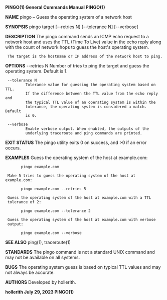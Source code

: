 **PINGO(1)                  General Commands Manual                 PINGO(1)**

**NAME**
     pingo – Guess the operating system of a network host

**SYNOPSIS**
     pingo target [--retries N] [--tolerance N] [--verbose]

**DESCRIPTION**
     The pingo command sends an ICMP echo request to a network host and uses
     the TTL (Time To Live) value in the echo reply along with the count of
     network hops to guess the host's operating system.

     The target is the hostname or IP address of the network host to ping.

**OPTIONS**
     --retries N
             Number of tries to ping the target and guess the operating
             system. Default is 1.

     --tolerance N
             Tolerance value for guessing the operating system based on TTL.
             If the difference between the TTL value from the echo reply and
             the typical TTL value of an operating system is within the
             tolerance, the operating system is considered a match. Default
             is 0.

     --verbose
             Enable verbose output. When enabled, the outputs of the
             underlying traceroute and ping commands are printed.

**EXIT STATUS**
     The pingo utility exits 0 on success, and >0 if an error occurs.

**EXAMPLES**
     Guess the operating system of the host at example.com:

           pingo example.com

     Make 5 tries to guess the operating system of the host at example.com:

           pingo example.com --retries 5

     Guess the operating system of the host at example.com with a TTL
     tolerance of 2:

           pingo example.com --tolerance 2

     Guess the operating system of the host at example.com with verbose
     output:

           pingo example.com --verbose

**SEE ALSO**
     ping(1), traceroute(1)

**STANDARDS**
     The pingo command is not a standard UNIX command and may not be
     available on all systems.

**BUGS**
     The operating system guess is based on typical TTL values and may not
     always be accurate.

**AUTHORS**
     Developed by hollerith.

**hollerith                          July 29, 2023                      PINGO(1)**
